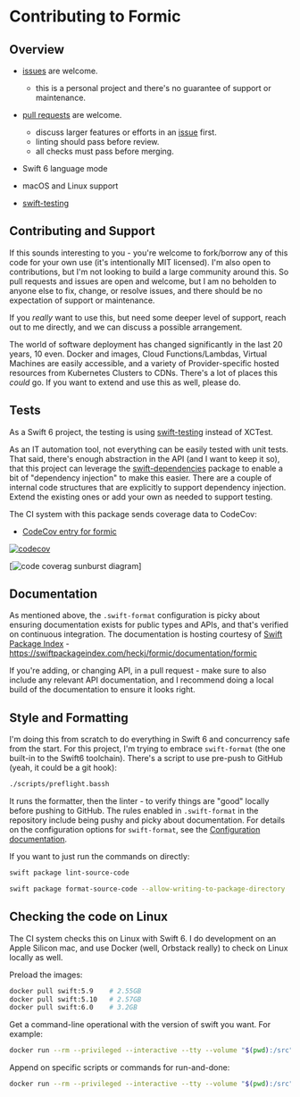 # Contributing to Formic

## Overview

- [issues](https://github.com/heckj/formic/issues) are welcome.
  - this is a personal project and there's no guarantee of support or maintenance.

- [pull requests](https://github.com/heckj/formic/pulls) are welcome.
  - discuss larger features or efforts in an [issue](https://github.com/heckj/formic/issues) first.
  - linting should pass before review.
  - all checks must pass before merging.
  
- Swift 6 language mode
- macOS and Linux support
- [swift-testing](https://developer.apple.com/documentation/testing/)

## Contributing and Support

If this sounds interesting to you - you're welcome to fork/borrow any of this code for your own use (it's intentionally MIT licensed).
I'm also open to contributions, but I'm not looking to build a large community around this.
So pull requests and issues are open and welcome, but I am no beholden to anyone else to fix, change, or resolve issues, and there should be no expectation of support or maintenance.

If you _really_ want to use this, but need some deeper level of support, reach out to me directly, and we can discuss a possible arrangement.

The world of software deployment has changed significantly in the last 20 years, 10 even.
Docker and images, Cloud Functions/Lambdas, Virtual Machines are easily accessible, and a variety of Provider-specific hosted resources from Kubernetes Clusters to CDNs.
There's a lot of places this _could_ go.
If you want to extend and use this as well, please do.

## Tests

As a Swift 6 project, the testing is using [swift-testing](https://developer.apple.com/documentation/testing/) instead of XCTest.

As an IT automation tool, not everything can be easily tested with unit tests.
That said, there's enough abstraction in the API (and I want to keep it so), that this project can leverage the [swift-dependencies](https://github.com/pointfreeco/swift-dependencies)  package to enable a bit of "dependency injection" to make this easier.
There are a couple of internal code structures that are explicitly to support dependency injection. 
Extend the existing ones or add your own as needed to support testing.

The CI system with this package sends coverage data to CodeCov:

- [CodeCov entry for formic](https://app.codecov.io/gh/heckj/formic)

[![codecov](https://codecov.io/gh/heckj/formic/graph/badge.svg?token=BGzZDLrdjQ)](https://codecov.io/gh/heckj/formic)

[![code coverag sunburst diagram](https://codecov.io/gh/heckj/formic/graphs/sunburst.svg?token=BGzZDLrdjQ)]

## Documentation

As mentioned above, the `.swift-format` configuration is picky about ensuring documentation exists for public types and APIs, and that's verified on continuous integration.
The documentation is hosting courtesy of [Swift Package Index](https://swiftpackageindex.com) - https://swiftpackageindex.com/heckj/formic/documentation/formic

If you're adding, or changing API, in a pull request - make sure to also include any relevant API documentation, and I recommend doing a local build of the documentation to ensure it looks right.


## Style and Formatting

I'm doing this from scratch to do everything in Swift 6 and concurrency safe from the start.
For this project, I'm trying to embrace `swift-format` (the one built-in to the Swift6 toolchain).
There's a script to use pre-push to GitHub (yeah, it could be a git hook):

```bash
./scripts/preflight.bassh
```

It runs the formatter, then the linter - to verify things are "good" locally before pushing to GitHub.
The rules enabled in `.swift-format` in the repository include being pushy and picky about documentation.
For details on the configuration options for `swift-format`, see the  [Configuration documentation](https://github.com/swiftlang/swift-format/blob/main/Documentation/Configuration.md).

If you want to just run the commands on directly:

```bash
swift package lint-source-code
```

```bash
swift package format-source-code --allow-writing-to-package-directory
```

## Checking the code on Linux

The CI system checks this on Linux with Swift 6.
I do development on an Apple Silicon mac, and use Docker (well, Orbstack really) to check on Linux locally as well.

Preload the images:

```bash
docker pull swift:5.9    # 2.55GB
docker pull swift:5.10   # 2.57GB
docker pull swift:6.0    # 3.2GB
```

Get a command-line operational with the version of swift you want. For example:

```bash
docker run --rm --privileged --interactive --tty --volume "$(pwd):/src" --workdir "/src" swift:6.0
```

Append on specific scripts or commands for run-and-done:

```bash
docker run --rm --privileged --interactive --tty --volume "$(pwd):/src" --workdir "/src" swift:6.0 scripts/precheck.bash
```
